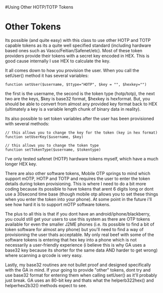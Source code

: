 #Using Other HOTP/TOTP Tokens

# Other Tokens #

Its possible (and quite easy) with this class to use other HOTP and TOTP capable tokens as its a quite well specified standard (including hardware based ones such as Vasco/Feitian/Safenet/etc). Most of these token providers provide their tokens with a secret key encoded in HEX. This is good cause internally I use HEX to calculate the key.

It all comes down to how you provision the user. When you call the setUser() method it has several variables:
```
function setUser($username, $ttype="HOTP", $key = "", $hexkey="")
```
the first is the username, the second is the token type (hotp/totp), the next two are the keys, $key is base32 format, $hexkey is hexformat. But, you should be able to convert from almost any provided key format back to HEX (ultimately a key is a variable length chunk of binary data in reality).

Its also possible to set token variables after the user has been provisioned with several methods:
```
// this allows you to change the key for the token (key in hex format)
function setUserKey($username, $key)

// this allows you to change the token type
function setTokenType($username, $tokentype)
```

I've only tested safenet (HOTP) hardware tokens myself, which have a much longer HEX key.

There are also other software tokens, Mobile OTP springs to mind which support mOTP, HOTP and TOTP and requires the user to enter the token details during token provisioning. This is where I need to do a bit more coding because its possible to have tokens that arent 6 digits long or dont use a 30second time base (though mobile otp allows you to set these things when you enter the token into your phone). At some point in the future i'll see how hard it is to support mOTP software tokens.

The plus to all this is that if you dont have an android/iphone/blackberry, you could still get your users to use this system as there are OTP tokens available for even the smaller J2ME phones (i.e. its possible to find a bit of token software for almost any phone) but you'll need to find a way of provisioning the user thats acceptable. My only real beef with some of the software tokens is entering that hex key into a phone which is not necessarily a user-friendly experience (i believe this is why GA uses a base32 key because its shorter for the same data AND harder to get wrong) where scanning a qrcode is very easy.

Lastly, my base32 routines are not bullet proof and designed specifically with the GA in mind. If your going to provide "other" tokens, dont try and use base32 format for entering them when calling setUser() as it'll probably just break. GA uses an 80-bit key and thats what the helperb322hex() and helperhex2b32() methods expect to see.